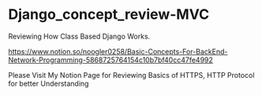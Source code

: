 # Django_concept_review-MVC
Reviewing How Class Based Django Works.

https://www.notion.so/noogler0258/Basic-Concepts-For-BackEnd-Network-Programming-5868725764154c10b7bf40cc47fe4992

Please Visit My Notion Page for Reviewing Basics of HTTPS, HTTP Protocol for better Understanding
